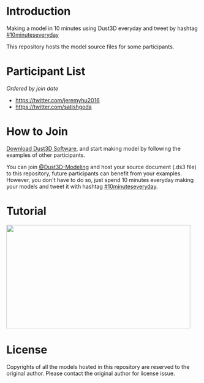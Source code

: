 # Introduction
Making a model in 10 minutes using Dust3D everyday and tweet by hashtag [#10minuteseveryday](https://twitter.com/hashtag/10minuteseveryday?f=tweets&vertical=default&src=hash)  

This repository hosts the model source files for some participants.

# Participant List
_Ordered by join date_
- https://twitter.com/jeremyhu2016  
- https://twitter.com/satishgoda  

# How to Join
[Download Dust3D Software](http://docs.dust3d.org/en/latest/install.html), and start making model by following the examples of other participants.  

You can join [@Dust3D-Modeling](https://github.com/Dust3D-Modeling) and host your source document (.ds3 file) to this repository, future participants can benefit from your examples. However, you don't have to do so, just spend 10 minutes everyday making your models and tweet it with hashtag [#10minuteseveryday](https://twitter.com/hashtag/10minuteseveryday?f=tweets&vertical=default&src=hash).

# Tutorial
<a href="https://youtu.be/o20vuammC6A" target="_blank"><image src="https://raw.githubusercontent.com/Dust3D-Modeling/10minuteseveryday/master/jeremyhu2016/medieval-horse/how-to-create-a-low-poly-character-in-23-minutes-using-dust3d.png" width="480" height="270"></a>

# License
Copyrights of all the models hosted in this repository are reserved to the original author. Please contact the original author for license issue.
